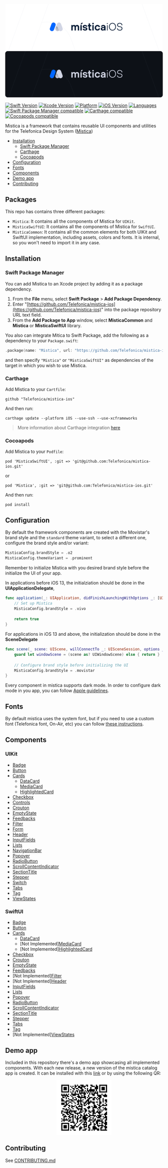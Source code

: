 ![Mistica for iOS](mistica-ios-light.svg#gh-light-mode-only)
![Mistica for iOS](mistica-ios-dark.svg#gh-dark-mode-only)

[![Swift Version](https://img.shields.io/badge/Swift-5.7-orange?style=flat)](https://github.com/Telefonica/mistica-ios/blob/main/.swift-version)
[![Xcode Version](https://img.shields.io/badge/Xcode-14.0-blue)](https://github.com/Telefonica/mistica-ios/blob/main/Makefile#L27)
[![Platform](https://img.shields.io/badge/platform-iOS-%23989898.svg)](https://github.com/Telefonica/mistica-ios)
[![iOS Version](https://img.shields.io/badge/Support-%3E%3D%20iOS%2012.0-brightgreen.svg)](https://github.com/Telefonica/mistica-ios)
[![Languages](https://img.shields.io/badge/languages-Swift-orange.svg)](https://github.com/Telefonica/mistica-ios)
[![Swift Package Manager compatible](https://img.shields.io/badge/Swift%20Package%20Manager-compatible-brightgreen.svg)](https://github.com/apple/swift-package-manager)
[![Carthage compatible](https://img.shields.io/badge/Carthage-compatible-59C939.svg?style=flat)](https://github.com/Carthage/Carthage)
[![Cocoapods compatible](https://img.shields.io/badge/CocoaPods-compatible-59C939.svg?style=flat)](https://cocoapods.org/)

Mistica is a framework that contains reusable UI components and utilities for the Telefonica Design System ([Mistica](https://github.com/Telefonica/mistica))

- [Installation](#installation)
  - [Swift Package Manager](#swift-package-manager)
  - [Carthage](#carthage)
  - [Cocoapods](#cocoapods)
- [Configuration](#configuration)
- [Fonts](#fonts)
- [Components](#components)
- [Demo app](#demo-app)
- [Contributing](#contributing)

## Packages

This repo has contains three different packages:

- `Mistica`: It contains all the components of Mistica for `UIKit`.
- `MisticaSwiftUI`: It contains all the components of Mistica for `SwiftUI`.
- `MisticaCommon`: It contains all the common elements for both UIKit and SwiftUI implementation, including assets, colors and fonts. It is internal, so you won't need to import it in any case.

## Installation

### Swift Package Manager

You can add Mistica to an Xcode project by adding it as a package dependency.

1. From the **File** menu, select **Swift Package** > **Add Package Dependency**.
2. Enter "[https://github.com/Telefonica/mistica-ios](https://github.com/Telefonica/mistica-ios)" into the package repository URL text field.
3. From the **Add Package to App** window, select **MisticaCommon** and **Mistica** or **MisticaSwiftUI** library.

You also can integrate Mitica to Swift Package, add the following as a dependency to your `Package.swift`:

```swift
.package(name: "Mistica", url: "https://github.com/Telefonica/mistica-ios.git", .from("2.0.0"))
```

and then specify `"Mistica"` or `"MisticaSwiftUI"` as dependencies of the target in which you wish to use Mistica.

### Carthage

Add Mistica to your `Cartfile`:

```
github "Telefonica/mistica-ios"
```

And then run:

```
carthage update --platform iOS --use-ssh --use-xcframeworks
```

> More information about Carthage integration [here](https://github.com/Carthage/Carthage#if-youre-building-for-ios-tvos-or-watchos)

### Cocoapods

Add Mistica to your `Podfile`:

```
pod 'MisticaSwiftUI', :git => 'git@github.com:Telefonica/mistica-ios.git'
```
or 
```
pod 'Mistica', :git => 'git@github.com:Telefonica/mistica-ios.git'
```

And then run:

```
pod install
```

## Configuration

By default the framework components are created with the Movistar's brand style and the `standard` theme variant, to select a different one, configure the brand style and/or variant:

```swift
MisticaConfig.brandStyle = .o2
MisticaConfig.themeVariant = .prominent
```

Remember to initialize Mistica with you desired brand style before the initialize the UI of your app.

In applications before iOS 13, the initialziation should be done in the **UIApplicationDelegate**,

```swift
func application(_: UIApplication, didFinishLaunchingWithOptions _: [UIApplication.LaunchOptionsKey: Any]?) -> Bool {
    // Set up Mistica
    MisticaConfig.brandStyle = .vivo

    return true
}
```

For applications in iOS 13 and above, the initialization should be done in the **SceneDelegate**

```swift
func scene(_ scene: UIScene, willConnectTo _: UISceneSession, options _: UIScene.ConnectionOptions) {
    guard let windowScene = (scene as? UIWindowScene) else { return }

    // Configure brand style before initializing the UI
    MisticaConfig.brandStyle = .movistar
}
```

Every component in mistica supports dark mode. In order to configure dark mode in you app, you can follow [Apple guidelines](https://developer.apple.com/documentation/xcode/supporting_dark_mode_in_your_interface/choosing_a_specific_interface_style_for_your_ios_app).

## Fonts

By default mistica uses the system font, but if you need to use a custom font (Telefonica font, On-Air, etc) you can follow [these instructions](./Sources/Mistica/Fonts/).

## Components

### UIKit 
* [Badge](./Sources/Mistica/Components/Badge/)
* [Button](./Sources/Mistica/Components/Button/)
* [Cards](./Sources/Mistica/Components/Cards/)
	* [DataCard](./Sources/Mistica/Components/Cards/#datacard)
	* [MediaCard](./Sources/Mistica/Components/Cards/#mediacard)
	* [HighlightedCard](./Sources/Mistica/Components/Cards/#highlightedcard)
* [Checkbox](./Sources/Mistica/Components/Checkbox/)
* [Controls](./Sources/Mistica/Components/Controls/)
* [Crouton](./Sources/Mistica/Components/Crouton/)
* [EmptyState](./Sources/Mistica/Components/EmptyState/)
* [Feedbacks](./Sources/Mistica/Components/Feedback/)
* [Filter](./Sources/Mistica/Components/Filter/)
* [Form](./Sources/Mistica/Components/Form/)
* [Header](./Sources/Mistica/Components/Header/)
* [InputFields](./Sources/Mistica/Components/InputField/)
* [Lists](./Sources/Mistica/Components/Lists/)
* [NavigationBar](./Sources/Mistica/Components/NavigationBar/)
* [Popover](./Sources/Mistica/Components/Popover/)
* [RadioButton](./Sources/Mistica/Components/RadioButton/)
* [ScrollContentIndicator](./Sources/Mistica/Components/ScrollContentIndicator/)
* [SectionTitle](./Sources/Mistica/Components/SectionTitle/)
* [Stepper](./Sources/Mistica/Components/Stepper/)
* [Switch](./Sources/Mistica/Components/Switch/)
* [Tabs](./Sources/Mistica/Components/Tabs)
* [Tag](./Sources/Mistica/Components/Tag/)
* [ViewStates](./Sources/Mistica/Components/ViewStates/)

### SwiftUI
* [Badge](./Sources/MisticaSwiftUI/Components/Badge/)
* [Button](./Sources/MisticaSwiftUI/Components/Button/)
* [Cards](./Sources/MisticaSwiftUI/Components/Cards/)
    * [DataCard](./Sources/MisticaSwiftUI/Components/Cards/#datacard)
    * [Not Implemented][MediaCard](./Sources/MisticaSwiftUI/Components/Cards/#mediacard)
    * [Not Implemented][HighlightedCard](./Sources/MisticaSwiftUI/Components/Cards/#highlightedcard)
* [Checkbox](./Sources/MisticaSwiftUI/Components/Checkbox/)
* [Crouton](./Sources/MisticaSwiftUI/Components/Snackbar/)
* [EmptyState](./Sources/MisticaSwiftUI/Components/EmptyState/)
* [Feedbacks](./Sources/MisticaSwiftUI/Components/Feedback/)
* [Not Implemented][Filter](./Sources/MisticaSwiftUI/Components/Filter/)
* [Not Implemented][Header](./Sources/MisticaSwiftUI/Components/Header/)
* [InputFields](./Sources/MisticaSwiftUI/Components/InputField/)
* [Lists](./Sources/MisticaSwiftUI/Components/Lists/)
* [Popover](./Sources/Mistica/Components/Popover/)
* [RadioButton](./Sources/MisticaSwiftUI/Components/RadioButton/)
* [ScrollContentIndicator](./Sources/Mistica/Components/ScrollContentIndicator/)
* [SectionTitle](./Sources/MisticaSwiftUI/Components/SectionTitle/)
* [Stepper](./Sources/MisticaSwiftUI/Components/Stepper/)
* [Tabs](./Sources/MisticaSwiftUI/Components/Tabs)
* [Tag](./Sources/MisticaSwiftUI/Components/Tag/)
* [Not Implemented][ViewStates](./Sources/MisticaSwiftUI/Components/ViewStates/)

## Demo app
Included in this repository there's a demo app showcasing all implemented components. With each new release, a new version of the mistica catalog app is created. It can be installed with this [link](https://install.appcenter.ms/orgs/tuenti-organization/apps/mistica-ios/distribution_groups/public) or by using the following QR:

<p align="center">
<img height="175" align="center" alt="Mística Catalog for iOS" src="./doc/images/mistica-catalog-download-qr.png">
</p>

## Contributing

See [CONTRIBUTING.md](./CONTRIBUTING.md)
